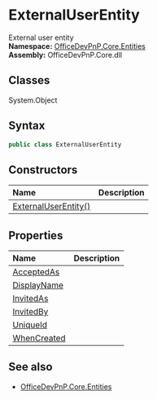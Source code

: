 # ExternalUserEntity
External user entity  
**Namespace:** [OfficeDevPnP.Core.Entities](OfficeDevPnP.Core.Entities.md)  
**Assembly:** OfficeDevPnP.Core.dll  
## Classes
System.Object  
## Syntax
```C#
public class ExternalUserEntity
```
## Constructors
|**Name**|**Description**|
|:-----|:-----|
| [ExternalUserEntity()](ExternalUserEntityconstructor1details.md) | 
## Properties
|**Name**|**Description**|
|:-----|:-----|
| [AcceptedAs](ExternalUserEntity.AcceptedAs.md) | 
| [DisplayName](ExternalUserEntity.DisplayName.md) | 
| [InvitedAs](ExternalUserEntity.InvitedAs.md) | 
| [InvitedBy](ExternalUserEntity.InvitedBy.md) | 
| [UniqueId](ExternalUserEntity.UniqueId.md) | 
| [WhenCreated](ExternalUserEntity.WhenCreated.md) | 
## See also
- [OfficeDevPnP.Core.Entities](OfficeDevPnP.Core.Entities.md)
